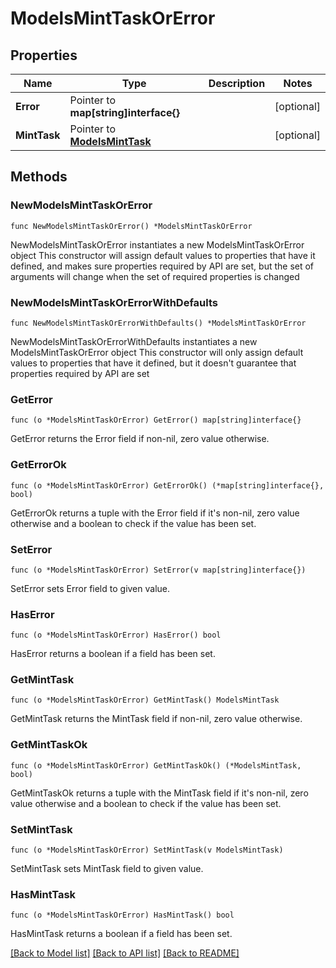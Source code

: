 # ModelsMintTaskOrError

## Properties

Name | Type | Description | Notes
------------ | ------------- | ------------- | -------------
**Error** | Pointer to **map[string]interface{}** |  | [optional] 
**MintTask** | Pointer to [**ModelsMintTask**](ModelsMintTask.md) |  | [optional] 

## Methods

### NewModelsMintTaskOrError

`func NewModelsMintTaskOrError() *ModelsMintTaskOrError`

NewModelsMintTaskOrError instantiates a new ModelsMintTaskOrError object
This constructor will assign default values to properties that have it defined,
and makes sure properties required by API are set, but the set of arguments
will change when the set of required properties is changed

### NewModelsMintTaskOrErrorWithDefaults

`func NewModelsMintTaskOrErrorWithDefaults() *ModelsMintTaskOrError`

NewModelsMintTaskOrErrorWithDefaults instantiates a new ModelsMintTaskOrError object
This constructor will only assign default values to properties that have it defined,
but it doesn't guarantee that properties required by API are set

### GetError

`func (o *ModelsMintTaskOrError) GetError() map[string]interface{}`

GetError returns the Error field if non-nil, zero value otherwise.

### GetErrorOk

`func (o *ModelsMintTaskOrError) GetErrorOk() (*map[string]interface{}, bool)`

GetErrorOk returns a tuple with the Error field if it's non-nil, zero value otherwise
and a boolean to check if the value has been set.

### SetError

`func (o *ModelsMintTaskOrError) SetError(v map[string]interface{})`

SetError sets Error field to given value.

### HasError

`func (o *ModelsMintTaskOrError) HasError() bool`

HasError returns a boolean if a field has been set.

### GetMintTask

`func (o *ModelsMintTaskOrError) GetMintTask() ModelsMintTask`

GetMintTask returns the MintTask field if non-nil, zero value otherwise.

### GetMintTaskOk

`func (o *ModelsMintTaskOrError) GetMintTaskOk() (*ModelsMintTask, bool)`

GetMintTaskOk returns a tuple with the MintTask field if it's non-nil, zero value otherwise
and a boolean to check if the value has been set.

### SetMintTask

`func (o *ModelsMintTaskOrError) SetMintTask(v ModelsMintTask)`

SetMintTask sets MintTask field to given value.

### HasMintTask

`func (o *ModelsMintTaskOrError) HasMintTask() bool`

HasMintTask returns a boolean if a field has been set.


[[Back to Model list]](../README.md#documentation-for-models) [[Back to API list]](../README.md#documentation-for-api-endpoints) [[Back to README]](../README.md)


